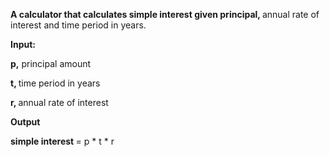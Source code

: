 <b>A calculator that calculates simple interest given principal, </b> annual rate of interest and time period in years.

<b> Input: 

     








p,</b> principal amount

<b>t, </b> time period in years

<b>r, </b> annual rate of interest

<b>Output

simple interest </b> = p * t * r

       
       
